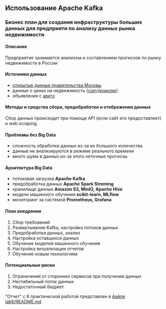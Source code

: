 ## Использование Apache Kafka

### Бизнес план для создания инфраструктуры больших данных для предприяти по анализу данных рынка недвижимости

#### Описание

Предприятие занимается анализом и составлением прогнозов по рынку недвижимости в
России

#### Источники данных

- [открытые данные правительства Москвы](https://data.mos.ru/)
- данные о ценах на недвижимость ([cian][cian]/[домклик][domclik])
- объявления с [авито][avito]

#### Методы и средства сбора, предобработки и отображения данных

Сбор данных происходит при помощи API (если сайт его предоставляет) и web
scraping.

#### Проблемы без Big Data

- сложность обработки данных из-за их большого количества
- данные не анализируются в режиме реального времени
- много шума в данных из-за этого неточные прогнозы

#### Архитектура Big Data

- потоковая загрузка **Apache Kafka**
- предобработка данных **Apache Spark Streming**
- хранилище данных **Amazon S3, MinIO, Apache Hive**
- модели машинного обучения **scikit-learn, MLflow**
- мониторинг за системой **Prometheus, Grafana**

#### План внедрения

1. Сбор требований
2. Развертывание Kafka, настройка потоков данных
3. Предобработка данных, анализ
4. Настройка оставшихся данных
5. Обучение моделей машинного обучения
6. Настройка визуализации отчетов
7. Обучение новым технологиям

#### Потенциальные риски

1. Ограничения от сторонних сервисов при получении данных
2. Нестабильный поток данных
3. Недостаточный бюджет

"Отчет" с 6 практической работой представлен в [файле lab6/README.md][readme]

[cian]: https://www.cian.ru/
[domclik]: https://domclick.ru/
[avito]: https://www.avito.ru/moskva/nedvizhimost
[readme]: lab6/README.md
